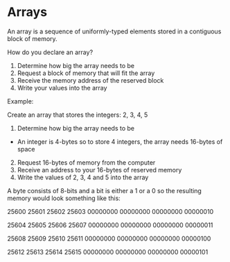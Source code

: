 # Arrays

An array is a sequence of uniformly-typed elements stored in a contiguous block of memory.

How do you declare an array?

1. Determine how big the array needs to be
2. Request a block of memory that will fit the array
3. Receive the memory address of the reserved block
4. Write your values into the array

Example:

Create an array that stores the integers: 2, 3, 4, 5

1. Determine how big the array needs to be
  * An integer is 4-bytes so to store 4 integers, the array needs 16-bytes of space
2. Request 16-bytes of memory from the computer
3. Receive an address to your 16-bytes of reserved memory
4. Write the values of 2, 3, 4 and 5 into the array

A byte consists of 8-bits and a bit is either a 1 or a 0 so the resulting memory would look something like this:

25600    25601    25602    25603
00000000 00000000 00000000 00000010

25604    25605    25606    25607
00000000 00000000 00000000 00000011

25608    25609    25610    25611
00000000 00000000 00000000 00000100

25612    25613    25614    25615
00000000 00000000 00000000 00000101